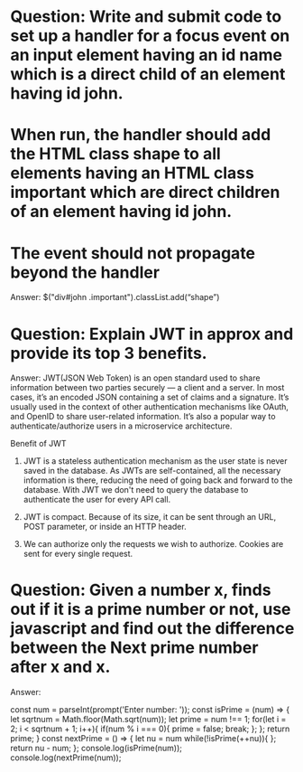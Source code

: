 # Question:  Write and submit code to set up a handler for a focus event on an input element having an id name which is a direct child of an element having id john.
# When run, the handler should add the HTML class shape to all elements having an HTML class important which are direct children of an element having id john.
# The event should not propagate beyond the handler

Answer: $("div#john .important").classList.add(“shape”)

# Question:  Explain JWT in approx and provide its top 3 benefits.

Answer: JWT(JSON Web Token) is an open standard used to share information between two parties securely — a client and a server. In most cases, it’s an encoded JSON containing a set of claims and a signature. It’s usually used in the context of other authentication mechanisms like OAuth, and OpenID to share user-related information. It’s also a popular way to authenticate/authorize users in a microservice architecture.

Benefit of JWT

1. JWT is a stateless authentication mechanism as the user state is never saved in the database. As JWTs are self-contained, all the necessary information is there, reducing the need of going back and forward to the database. With JWT we don't need to query the database to authenticate the user for every API call.
 
2. JWT is compact. Because of its size, it can be sent through an URL, POST parameter, or inside an HTTP header.
 
3. We can authorize only the requests we wish to authorize. Cookies are sent for every single request.
 
# Question: Given a number x, finds out if it is a prime number or not, use javascript and find out the difference between the Next prime number after x and x.

Answer: 

const num = parseInt(prompt('Enter number: '));
const isPrime = (num) => {
   let sqrtnum = Math.floor(Math.sqrt(num));
   let prime = num !== 1;
   for(let i = 2; i < sqrtnum + 1; i++){
      if(num % i === 0){
         prime = false;
         break;
      };
   };
   return prime;
}
const nextPrime = () => {
  let nu = num
   while(!isPrime(++nu)){
   };
   return nu - num;
};
console.log(isPrime(num));
console.log(nextPrime(num));

